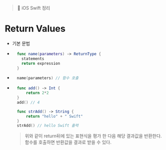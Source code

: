 > 📝 iOS Swift 정리
  
# Return Values

- 기본 문법

- ```swift 
    func name(parameters) -> ReturnType {
      statements
      return expression
    }
    ```

- ```swift 
    name(parameters) // 함수 호출 
    ```
    
- ```swift 
    func add() -> Int {
        return 2*2
    }
    add() // 4

    func strAdd() -> String {
        return "hello" + " Swift"
    }
    strAdd() // hello Swift 출력
    ```
    > 위와 같이 return뒤에 있는 표현식을 평가 한 다음 해당 결과값을 반환한다. 함수를 호출하면 반환값을 결과로 받을 수 있다.
    
    
    
    
